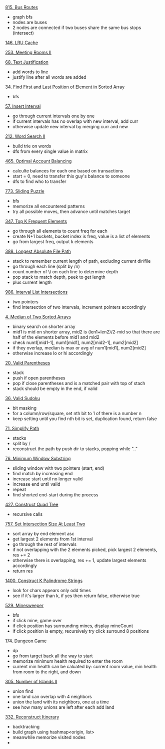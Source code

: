 [815. Bus Routes](https://leetcode.com/problems/bus-routes/)
- graph bfs
- nodes are buses
- 2 nodes are connected if two buses share the same bus stops (intersect)

[146. LRU Cache](https://leetcode.com/problems/lru-cache/)

[253. Meeting Rooms II](https://leetcode.com/problems/meeting-rooms-ii/)

[68. Text Justification](https://leetcode.com/problems/text-justification/)
- add words to line
- justify line after all words are added

[34. Find First and Last Position of Element in Sorted Array](https://leetcode.com/problems/find-first-and-last-position-of-element-in-sorted-array/)
- bfs

[57. Insert Interval](https://leetcode.com/problems/insert-interval/)
- go through current intervals one by one
- if current intervals has no overlap with new interval, add curr
- otherwise update new interval by merging curr and new

[212. Word Search II](https://leetcode.com/problems/word-search-ii/)
- build trie on words
- dfs from every single value in matrix

[465. Optimal Account Balancing](https://leetcode.com/problems/optimal-account-balancing/)
- calculte balances for each one based on transactions
- start = 0, need to transfer this guy's balance to someone
- dfs to find who to transfer

[773. Sliding Puzzle](https://leetcode.com/problems/sliding-puzzle/)
- bfs
- memorize all encountered patterns
- try all possible moves, then advance until matches target

[347. Top K Frequent Elements](https://leetcode.com/problems/top-k-frequent-elements/)
- go through all elements to count freq for each
- create N+1 buckets, bucket index is freq, value is a list of elements
- go from largest freq, output k elements

[388. Longest Absolute File Path](https://leetcode.com/problems/longest-absolute-file-path/)
- stack to remember current length of path, excluding current dir/file
- go through each line (split by /n)
- count number of \t on each line to determine depth
- pop stack to match depth, peek to get length
- plus current length

[986. Interval List Intersections](https://leetcode.com/problems/interval-list-intersections/)
- two pointers
- find intersection of two intervals, increment pointers accordingly

[4. Median of Two Sorted Arrays](https://leetcode.com/problems/median-of-two-sorted-arrays/)
- binary search on shorter array
- mid1 is mid on shorter array, mid2 is (len1+len2)/2-mid so that there are half of the elements before mid1 and mid2
- check num1[mid1-1], num1[mid1], num2[mid2-1], num2[mid2]
- if they overlap, median is max or avg of num1[mid1], num2[mid2]
- otherwise increase lo or hi accordingly

[20. Valid Parentheses](https://leetcode.com/problems/valid-parentheses/)
- stack
- push if open parentheses
- pop if close parentheses and is a matched pair with top of stach
- stack should be empty in the end, if valid

[36. Valid Sudoku](https://leetcode.com/problems/valid-sudoku/)
- bit masking
- for a column/row/square, set nth bit to 1 of there is a number n
- keep setting until you find nth bit is set, duplication found, return false

[71. Simplify Path](https://leetcode.com/problems/simplify-path/)
- stacks
- split by /
- reconstruct the path by push dir to stacks, popping while ".."

[76. Minimum Window Substring](https://leetcode.com/problems/minimum-window-substring/)
- sliding window with two pointers (start, end)
- find match by increasing end
- increase start until no longer valid
- increase end until valid
- repeat
- find shorted end-start during the process

[427. Construct Quad Tree](https://leetcode.com/problems/construct-quad-tree/)
- recursive calls

[757. Set Intersection Size At Least Two](https://leetcode.com/problems/set-intersection-size-at-least-two/)
- sort array by end element asc
- get largest 2 elements from 1st interval
- go through the rest of intervals
- if not overlapping with the 2 elements picked, pick largest 2 elements, res += 2
- otherwise there is overlapping, res += 1, update largest elements accordingly
- return res

[1400. Construct K Palindrome Strings](https://leetcode.com/problems/construct-k-palindrome-strings/)
- look for chars appears only odd times
- see if it's larger than k, if yes then return false, otherwise true

[529. Minesweeper](https://leetcode.com/problems/minesweeper/)
- bfs
- if click mine, game over
- if click position has surrounding mines, display mineCount
- if click position is empty, recursively try click surround 8 positions

[174. Dungeon Game](https://leetcode.com/problems/dungeon-game/)
- dp
- go from target back all the way to start
- memorize minimum health required to enter the room
- current min health can be caluated by: current room value, min health from room to the right, and down

[305. Number of Islands II](https://leetcode.com/problems/number-of-islands-ii/)
- union find
- one land can overlap with 4 neighbors
- union the land with its neighbors, one at a time
- see how many unions are left after each add land

[332. Reconstruct Itinerary](https://leetcode.com/problems/reconstruct-itinerary/)
- backtracking
- build graph using hashmap<origin, list<dest>>
- meanwhile memorize visited nodes
- 